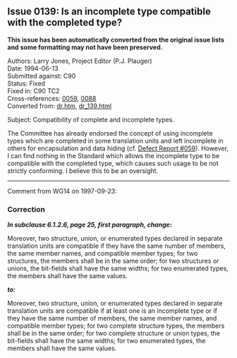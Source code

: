 ## Issue 0139: Is an incomplete type compatible with the completed type?

**This issue has been automatically converted from the original issue lists and some formatting may not have been preserved.**

Authors: Larry Jones, Project Editor (P.J. Plauger)  
Date: 1994-06-13  
Submitted against: C90  
Status: Fixed  
Fixed in: C90 TC2  
Cross-references: [0059](../c90/issue0059.md), [0088](../c90/issue0088.md)  
Converted from: [dr.htm](https://www.open-std.org/jtc1/sc22/wg14/www/docs/dr.htm), [dr_139.html](https://www.open-std.org/jtc1/sc22/wg14/www/docs/dr_139.html)

Subject: Compatibility of complete and incomplete types.

The Committee has already endorsed the concept of using incomplete types which
are completed in some translation units and left incomplete in others for
encapsulation and data hiding (cf. [Defect Report #059](../c90/issue0059.md)). However, I
can find nothing in the Standard which allows the incomplete type to be
compatible with the completed type, which causes such usage to be not strictly
conforming. I believe this to be an oversight.

---

Comment from WG14 on 1997-09-23:

### Correction

***In subclause 6.1.2.6, page 25, first paragraph, change:***

Moreover, two structure, union, or enumerated types declared in separate
translation units are compatible if they have the same number of members, the
same member names, and compatible member types; for two structures, the members
shall be in the same order; for two structures or unions, the bit-fields shall
have the same widths; for two enumerated types, the members shall have the same
values.

***to:***

Moreover, two structure, union, or enumerated types declared in separate
translation units are compatible if at least one is an incomplete type or if
they have the same number of members, the same member names, and compatible
member types; for two complete structure types, the members shall be in the same
order; for two complete structure or union types, the bit-fields shall have the
same widths; for two enumerated types, the members shall have the same values.
